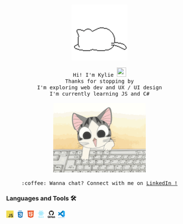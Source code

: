 <p align="center">
  <img src="https://github.com/kylieyin/kylieyin/blob/main/6Tro9gA7c.gif" width="150px"/>
  <br><br>
  <samp>
    Hi! I'm Kylie <img src="https://github.com/kylieyin/kylieyin/assets/122772682/d942f61f-4376-45d1-81b7-4bd7d1f7f009" width="25" height="25"/>
    <br>Thanks for stopping by
      <br>I'm exploring web dev and UX / UI design
    <br>I'm currently learning JS and C#<br><br>
    <img src="https://github.com/kylieyin/kylieyin/blob/main/pcqrGqRXi.gif" width="250px"/>
    <br><br>:coffee: Wanna chat? Connect with me on <a href="https://www.linkedin.com/in/kylie-yin/">LinkedIn !</a>
  </samp>
</p>

### Languages and Tools 🛠

<div>
  <img src="https://github.com/devicons/devicon/blob/master/icons/javascript/javascript-original.svg" title="JavaScript" alt="JavaScript" width="20" height="20"/>&nbsp;
  <img src="https://github.com/devicons/devicon/blob/master/icons/css3/css3-plain-wordmark.svg"  title="CSS3" alt="CSS" width="20" height="20"/>&nbsp;
  <img src="https://github.com/devicons/devicon/blob/master/icons/html5/html5-original.svg" title="HTML5" alt="HTML" width="20" height="20"/>&nbsp;
  <img src="https://github.com/devicons/devicon/blob/master/icons/react/react-original-wordmark.svg" title="React" alt="React" width="20" height="20"/>&nbsp;
  <img src="https://github.com/devicons/devicon/blob/master/icons/github/github-original-wordmark.svg" title="GitHub" **alt="Git" width="20" height="20"/>&nbsp;                                                                                   <img src="https://github.com/devicons/devicon/blob/master/icons/vscode/vscode-original-wordmark.svg" title="VSCode" **alt="Git" width="20" height="20"/>&nbsp;                                                               
</div>
